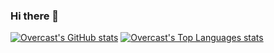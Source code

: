 ### Hi there 👋

[![Overcast's GitHub stats](https://github-readme-stats.vercel.app/api?username=overcast-gaming&theme=dark)](https://github.com/anuraghazra/github-readme-stats)
[![Overcast's Top Languages stats](https://github-readme-stats.vercel.app/api/top-langs/?username=overcast-gaming&theme=dark&layout=compact)](https://github.com/anuraghazra/github-readme-stats)
